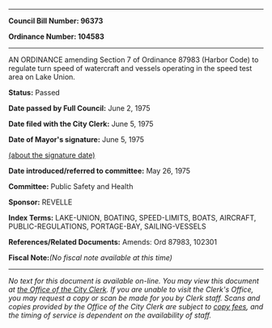 

********

**Council Bill Number: 96373**
   
**Ordinance Number: 104583**
********

 AN ORDINANCE amending Section 7 of Ordinance 87983 (Harbor Code) to regulate turn speed of watercraft and vessels operating in the speed test area on Lake Union.

**Status:** Passed
   
**Date passed by Full Council:** June 2, 1975
   
**Date filed with the City Clerk:** June 5, 1975
   
**Date of Mayor's signature:** June 5, 1975
   
[(about the signature date)](/~public/approvaldate.htm)
   
   
   
**Date introduced/referred to committee:** May 26, 1975
   
**Committee:** Public Safety and Health
   
**Sponsor:** REVELLE
   
   
**Index Terms:** LAKE-UNION, BOATING, SPEED-LIMITS, BOATS, AIRCRAFT, PUBLIC-REGULATIONS, PORTAGE-BAY, SAILING-VESSELS

**References/Related Documents:** Amends: Ord 87983, 102301

**Fiscal Note:**_(No fiscal note available at this time)_
********

_No text for this document is available on-line. You may view this document at [the Office of the City Clerk](http://www.seattle.gov/leg/clerk/contactUs.htm). If you are unable to visit the Clerk's Office, you may request a copy or scan be made for you by Clerk staff. Scans and copies provided by the Office of the City Clerk are subject to [copy fees](http://clerk.seattle.gov/~public/clerkfees.htm), and the timing of service is dependent on the availability of staff._

